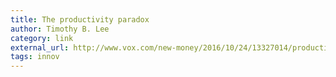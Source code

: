 ```yaml
---
title: The productivity paradox
author: Timothy B. Lee
category: link
external_url: http://www.vox.com/new-money/2016/10/24/13327014/productivity-paradox-innovation-growth
tags: innov
---
```

